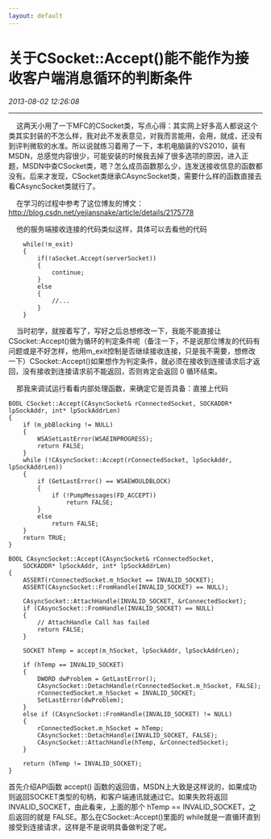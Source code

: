 ```yaml
---
layout: default
---
```


# 关于CSocket::Accept()能不能作为接收客户端消息循环的判断条件
_2013-08-02 12:26:08_

* * *

    这两天小用了一下MFC的CSocket类，写点心得：其实网上好多高人都说这个类其实封装的不怎么样，我对此不发表意见，对我而言能用，会用，就成，还没有到评判微软的水准。所以说就练习着用了一下，本机电脑装的VS2010，装有MSDN，总感觉内容很少，可能安装的时候我去掉了很多选项的原因，进入正题，MSDN中查CSocket类，嗯？怎么成员函数那么少，连发送接收信息的函数都没有。后来才发现，CSocket类继承CAsyncSocket类，需要什么样的函数直接去看CAsyncSocket类就行了。

    在学习的过程中参考了这位博友的博文：http://blog.csdn.net/yejiansnake/article/details/2175778

    他的服务端接收连接的代码类似这样，具体可以去看他的代码

```
	while(!m_exit)
	{
		if(!aSocket.Accept(serverSocket))
		{
			continue;
		}
		else
		{
			//...
		}
	}
```

    当时初学，就按着写了，写好之后总想修改一下，我能不能直接让CSocket::Accept()做为循环的判定条件呢（备注一下，不是说那位博友的代码有问题或是不好怎样，他用m_exit控制是否继续接收连接，只是我不需要，想修改一下）CSocket::Accept()如果想作为判定条件，就必须在接收到连接请求后才返回，没有接收到连接请求前不能返回，否则肯定会返回 0 循环结束。

    那我来调试运行看看内部处理函数，来确定它是否具备：直接上代码

```
BOOL CSocket::Accept(CAsyncSocket& rConnectedSocket, SOCKADDR* lpSockAddr, int* lpSockAddrLen)
{
	if (m_pbBlocking != NULL)
	{
		WSASetLastError(WSAEINPROGRESS);
		return FALSE;
	}
	while (!CAsyncSocket::Accept(rConnectedSocket, lpSockAddr, lpSockAddrLen))
	{
		if (GetLastError() == WSAEWOULDBLOCK)
		{
			if (!PumpMessages(FD_ACCEPT))
				return FALSE;
		}
		else
			return FALSE;
	}
	return TRUE;
}
```

```
BOOL CAsyncSocket::Accept(CAsyncSocket& rConnectedSocket,
	SOCKADDR* lpSockAddr, int* lpSockAddrLen)
{
	ASSERT(rConnectedSocket.m_hSocket == INVALID_SOCKET);
	ASSERT(CAsyncSocket::FromHandle(INVALID_SOCKET) == NULL);

	CAsyncSocket::AttachHandle(INVALID_SOCKET, &rConnectedSocket);
	if (CAsyncSocket::FromHandle(INVALID_SOCKET) == NULL)
	{
		// AttachHandle Call has failed
		return FALSE;
	}

	SOCKET hTemp = accept(m_hSocket, lpSockAddr, lpSockAddrLen);	

	if (hTemp == INVALID_SOCKET)
	{
		DWORD dwProblem = GetLastError();
		CAsyncSocket::DetachHandle(rConnectedSocket.m_hSocket, FALSE);
		rConnectedSocket.m_hSocket = INVALID_SOCKET;
		SetLastError(dwProblem);
	}
	else if (CAsyncSocket::FromHandle(INVALID_SOCKET) != NULL)
	{
		rConnectedSocket.m_hSocket = hTemp;
		CAsyncSocket::DetachHandle(INVALID_SOCKET, FALSE);
		CAsyncSocket::AttachHandle(hTemp, &rConnectedSocket);
	}

	return (hTemp != INVALID_SOCKET);
}
```

首先介绍API函数 accept() 函数的返回值，MSDN上大致是这样说的，如果成功则返回SOCKET类型的句柄，和客户端通讯就通过它。如果失败将返回 INVALID_SOCKET，由此看来，上面的那个 hTemp == INVALID_SOCKET，之后返回的就是 FALSE。那么在CSocket::Accept()里面的 while就是一直循环直到接受到连接请求，这样是不是说明具备做判定了呢。
